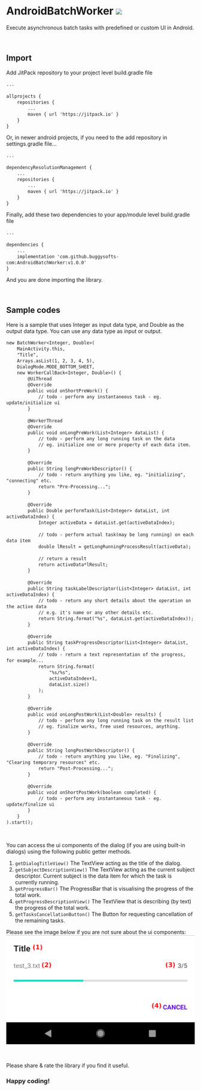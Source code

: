 # AndroidBatchWorker [![](https://jitpack.io/v/buggysofts-com/AndroidBatchWorker.svg)](https://jitpack.io/#buggysofts-com/AndroidBatchWorker)
Execute asynchronous batch tasks with predefined or custom UI in Android.

<br />

## Import
Add JitPack repository to your project level build.gradle file
```
...

allprojects {
    repositories {
        ...
        maven { url 'https://jitpack.io' }
    }
}
```
Or, in newer android projects, if you need to the add repository in settings.gradle file...
```
...

dependencyResolutionManagement {
    ...
    repositories {
        ...
        maven { url 'https://jitpack.io' }
    }
}
```
Finally, add these two dependencies to your app/module level build.gradle file
```
...

dependencies {
    ...
    implementation 'com.github.buggysofts-com:AndroidBatchWorker:v1.0.0'
}
```
And you are done importing the library.

<br />

## Sample codes

Here is a sample that uses Integer as input data type, and Double as the output data type.
You can use any data type as input or output.

```
new BatchWorker<Integer, Double>(
    MainActivity.this,
    "Title",
    Arrays.asList(1, 2, 3, 4, 5),
    DialogMode.MODE_BOTTOM_SHEET,
    new WorkerCallBack<Integer, Double>() {
        @UiThread
        @Override
        public void onShortPreWork() {
            // todo - perform any instantaneous task - eg. update/initialize ui
        }
    
        @WorkerThread
        @Override
        public void onLongPreWork(List<Integer> dataList) {
            // todo - perform any long running task on the data
            // eg. initialize one or more property of each data item.
        }
    
        @Override
        public String longPreWorkDescriptor() {
            // todo - return anything you like, eg. "initializing", "connecting" etc.
            return "Pre-Processing...";
        }
    
        @Override
        public Double performTask(List<Integer> dataList, int activeDataIndex) {
            Integer activeData = dataList.get(activeDataIndex);
    
            // todo - perform actual task(may be long running) on each data item
            double lResult = getLongRunningProcessResult(activeData);
    
            // return a result
            return activeData*lResult;
        }
    
        @Override
        public String taskLabelDescriptor(List<Integer> dataList, int activeDataIndex) {
            // todo - return any short details about the operation on the active data
            // e.g. it's name or any other details etc.
            return String.format("%s", dataList.get(activeDataIndex));
        }
    
        @Override
        public String taskProgressDescriptor(List<Integer> dataList, int activeDataIndex) {
            // todo - return a text representation of the progress, for example...
            return String.format(
                "%s/%s",
                activeDataIndex+1,
                dataList.size()
            );
        }
    
        @Override
        public void onLongPostWork(List<Double> results) {
            // todo - perform any long running task on the result list
            // eg. finalize works, free used resources, anything.
        }
    
        @Override
        public String longPostWorkDescriptor() {
            // todo - return anything you like, eg. "Finalizing", "Clearing temporary resources" etc.
            return "Post-Processing...";
        }
    
        @Override
        public void onShortPostWork(boolean completed) {
            // todo - perform any instantaneous task - eg. update/finalize ui
        }
    }
).start();
```

<br />

You can access the ui components of the dialog (if you are using built-in dialogs) using the following public getter methods.

1. ```getDialogTitleView()``` The TextView acting as the title of the dialog.
2. ```getSubjectDescriptionView()``` The TextView acting as the current subject descriptor. Current subject is the data item for which the task is currently running.
3. ```getProgressBar()``` The ProgressBar that is visualising the progress of the total work.
4. ```getProgressDescriptionView()``` The TextView that is describing (by text) the progress of the total work.
5. ```getTasksCancellationButton()``` The Button for requesting cancellation of the remaining tasks.

Please see the image below if you are not sure about the ui components:
<br />
![UI components](/app/src/main/res/drawable/dlg_components.png)

<br />

Please share & rate the library if you find it useful.

### Happy coding!